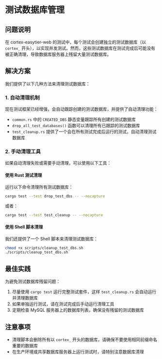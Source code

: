 # 测试数据库管理

## 问题说明

在 cortex-easytier-web 的测试中，每个测试会创建独立的测试数据库（以 `cortex_` 开头），以实现并发测试。然而，这些测试数据库在测试完成后可能没有被正确清理，导致数据库服务器上残留大量测试数据库。

## 解决方案

我们提供了以下几种方法来清理测试数据库：

### 1. 自动清理机制

现在测试框架已经增强，会自动跟踪创建的测试数据库，并提供了自动清理功能：

- `common.rs` 中的 `CREATED_DBS` 静态变量跟踪所有创建的测试数据库
- `drop_all_test_databases()` 函数可以清理所有已跟踪的测试数据库
- `test_cleanup.rs` 提供了一个会在所有测试完成后运行的测试，自动清理测试数据库

### 2. 手动清理工具

如果自动清理失败或需要手动清理，可以使用以下工具：

#### 使用 Rust 测试清理

运行以下命令清理所有测试数据库：

```bash
cargo test --test drop_test_dbs -- --nocapture
```

或者：

```bash
cargo test --test test_cleanup -- --nocapture
```

#### 使用 Shell 脚本清理

我们还提供了一个 Shell 脚本来清理测试数据库：

```bash
chmod +x scripts/cleanup_test_dbs.sh
./scripts/cleanup_test_dbs.sh
```

## 最佳实践

为避免测试数据库残留问题：

1. 尽量使用 `cargo test` 运行完整测试套件，这样 `test_cleanup.rs` 会自动运行并清理数据库
2. 如果单独运行测试，请在测试完成后手动运行清理工具
3. 定期检查 MySQL 服务器上的数据库列表，确保没有残留的测试数据库

## 注意事项

- 清理脚本会删除所有以 `cortex_` 开头的数据库，请确保不要使用相同前缀命名重要的数据库
- 在生产环境或共享数据库服务器上运行测试时，请特别注意数据库清理